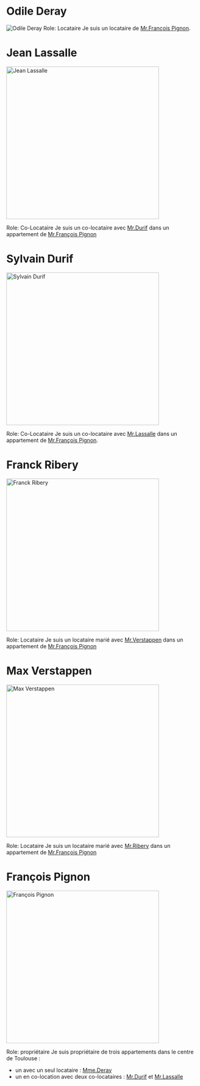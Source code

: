 # Odile Deray

![Odile Deray](src/Odile.png)
Role: Locataire
Je suis un locataire de [Mr.François Pignon](#françois-pignon).


# Jean Lassalle

<img src="src/Jean.jpg" alt="Jean Lassalle" width="400"/>

Role: Co-Locataire
Je suis un co-locataire avec [Mr.Durif](#sylvain-durif) dans un appartement de [Mr.François Pignon](#françois-pignon)


# Sylvain Durif

<img src="src/Sylvain.jpg" alt="Sylvain Durif" height="400"/>

Role: Co-Locataire
Je suis un co-locataire avec [Mr.Lassalle](#jean-lassalle) dans un appartement de [Mr.François Pignon](#françois-pignon).

# Franck Ribery

<img src="src/Franck.jpg" alt="Franck Ribery" width="400"/>

Role: Locataire
Je suis un locataire marié avec [Mr.Verstappen](#max-verstappen) dans un appartement de [Mr.François Pignon](#françois-pignon)


# Max Verstappen

<img src="src/Max.jpg" alt="Max Verstappen" width="400"/>

Role: Locataire
Je suis un locataire marié avec [Mr.Ribery](#franck-ribery) dans un appartement de [Mr.François Pignon](#françois-pignon)


# François Pignon

<img src="src/François.png" alt="François Pignon" width="400"/>

Role: propriétaire
Je suis propriétaire de trois appartements dans le centre de Toulouse :
 - un avec un seul locataire : [Mme.Deray](#odile-deray)
 - un en co-location avec deux co-locataires : [Mr.Durif](#sylvain-durif) et [Mr.Lassalle](#jean-lassalle)
